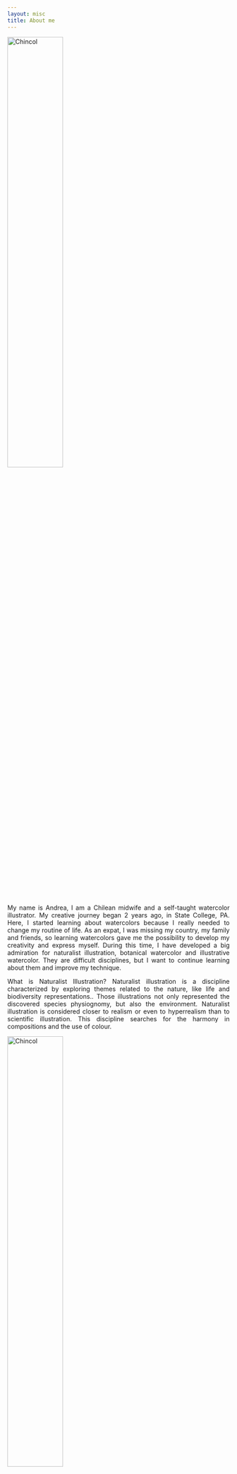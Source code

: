 ```yaml
---
layout: misc
title: About me
---
```

<img border="0" alt="Chincol" src="https://andreasilvau.github.io/assets/img/andrea.jpg" style="width:50%">
<p align="justify">
My name is Andrea, I am a Chilean midwife and a self-taught watercolor illustrator. My creative journey began 2 years ago, in State College, PA. Here, I started learning  about watercolors because I really needed to change my routine of life. As an expat, I was missing my country, my family and friends, so learning watercolors gave me the possibility to develop my creativity and express myself. During this time, I have developed a big admiration for naturalist illustration, botanical watercolor and illustrative watercolor. They are difficult disciplines, but  I want to continue learning about them and improve my technique.

</p>

<p align="justify">
What is  Naturalist Illustration?
Naturalist illustration is a discipline characterized by exploring themes related to the nature, like life and biodiversity representations.. Those illustrations not only represented the discovered species physiognomy, but also the environment. Naturalist illustration is considered closer to realism or even to hyperrealism than to scientific illustration. This discipline searches for the harmony in compositions and the use of colour.
</p>


 <img border="0" alt="Chincol" src="https://andreasilvau.github.io/assets/img/logo.png" style="width:50%">
